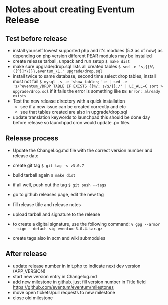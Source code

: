 Notes about creating Eventum Release
====================================

Test before release
-------------------

- install yourself lowest supported php and it's modules (5.3 as of now) as
  depending on php version different PEAR modules may be installed
- create release tarball, unpack and run setup
`$ make dist`
- make sure upgrade/drop.sql lists all created tables
`$ sed -e 's,{{%\([^}]*\)}},eventum_\1,' upgrade/drop.sql`
- install twice to same database, second time select drop tables, install must not fail
`$ mysql -s -e 'show tables;' e | sed -e 's/^eventum_/DROP TABLE IF EXISTS {{%/; s/$/}};/' | LC_ALL=C sort > upgrade/drop.sql`
if it fails the error is something like `DB Error: already exists`
- Test the new release directory with a quick installation
  * see if a new issue can be created correctly and etc
  * see that tables created are also in upgrade/drop.sql
- update translation keywords to launchpad
this should be done day before release so launchpad cron would update .po files.

Release process
---------------

- Update the ChangeLog.md file with the correct version number and release date

- create git tag
`$ git tag -s v3.0.7`

- build tarball again
`$ make dist`

- if all well, push out the tag
`$ git push --tags`

- go to github releases page, edit the new tag
- fill release title and release notes
- upload tarball and signature to the release
- to create a digital signature, use the following command:
`% gpg --armor --sign --detach-sig eventum-3.0.4.tar.gz`
- create tags also in scm and wiki submodules

After release
-------------

- update release number in init.php to indicate next dev version (APP_VERSION)
- start new version entry in Changelog.md
- add new milestone in github. just fill version number in Title field https://github.com/eventum/eventum/milestones
- move open tickets/pull requests to new milestone
- close old milestone

